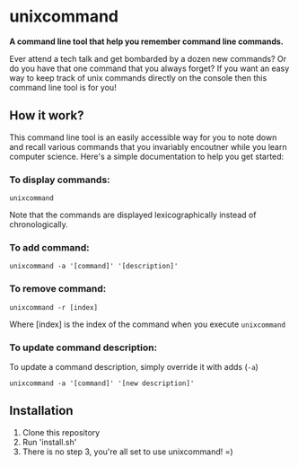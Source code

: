 # unixcommand
**A command line tool that help you remember command line commands.**

Ever attend a tech talk and get bombarded by a dozen new commands? Or do you have that one command that you always forget? If you want an easy way to keep track of unix commands directly on the console then this command line tool is for you!

## How it work?

This command line tool is an easily accessible way for you to note down and recall various commands that you invariably encoutner while you learn computer science. Here's a simple documentation to help you get started:

### To display commands:
```
unixcommand
```
Note that the commands are displayed lexicographically instead of chronologically.

### To add command:

```
unixcommand -a '[command]' '[description]'
```

### To remove command:
```
unixcommand -r [index]
```

Where [index] is the index of the command when you execute `unixcommand`

### To update command description:

To update a command description, simply override it with adds (`-a`)

```
unixcommand -a '[command]' '[new description]'
```


## Installation

1) Clone this repository
2) Run 'install.sh'
3) There is no step 3, you're all set to use unixcommand! =)
